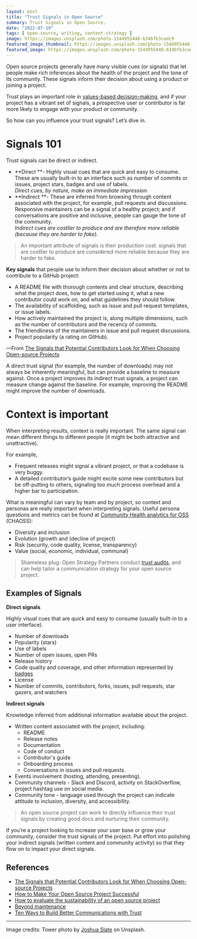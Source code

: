 ```yaml
---
layout: post
title: "Trust Signals in Open Source"
summary: Trust Signals in Open Source.
date: "2022-07-19"
tags: [ open-source, writing, content-strategy ]
image: https://images.unsplash.com/photo-1544955448-6346fb3cadc9
featured_image_thumbnail: https://images.unsplash.com/photo-1544955448-6346fb3cadc9
featured_image: https://images.unsplash.com/photo-1544955448-6346fb3cadc9
---
```


Open source projects generally have many visible cues (or signals) that let people make rich inferences about the health of the project and the tone of its community. These signals inform their decision about using a product or joining a project. 

Trust plays an important role in [values-based decision-making](https://www.forbes.com/sites/forbescoachescouncil/2018/07/20/what-does-it-mean-to-make-values-based-decisions-12-entrepreneurs-weigh-in/), and if your project has a vibrant set of signals, a prospective user or contributor is far more likely to engage with your product or community. 

So how can you influence your trust signals? Let’s dive in.


# Signals 101

Trust signals can be direct or indirect.



* **Direct **- Highly visual cues that are quick and easy to consume. These are usually built-in to an interface such as number of commits or issues, project stars, badges and use of labels.  \
_Direct cues, by nature, make an immediate impression._
* **Indirect **- These are inferred from browsing through content associated with the project, for example, pull requests and discussions. Responsive maintainers can be a signal of a healthy project; and if conversations are positive and inclusive, people can gauge the tone of the community.  \
_Indirect cues are costlier to produce and are therefore more reliable (because they are harder to fake)._

> An important attribute of signals is their production cost: signals that are costlier to produce are considered more reliable because they are harder to fake. 

**Key signals** that people use to inform their decision about whether or not to contribute to a GitHub project:



* A README file with thorough contents and clear structure, describing what the project does, how to get started using it, what a new contributor could work on, and what guidelines they should follow.
* The availability of scaffolding, such as issue and pull request templates, or issue labels.
* How actively maintained the project is, along multiple dimensions, such as the number of contributors and the recency of commits.
* The friendliness of the maintainers in issue and pull request discussions.
* Project popularity (a rating on GitHub).

—From [The Signals that Potential Contributors Look for When Choosing Open-source Projects](https://dl.acm.org/doi/pdf/10.1145/3359224)

A direct trust signal (for example, the number of downloads) may not always be inherently meaningful, but can provide a baseline to measure against. Once a project improves its indirect trust signals, a project can measure change against the baseline. For example, improving the README might improve the number of downloads.


# Context is important

When interpreting results, context is really important. The same signal can mean different things to different people (it might be both attractive and unattractive). 

For example, 

* Frequent releases might signal a vibrant project, or that a codebase is very buggy.
* A detailed contributor’s guide might excite some new contributors but be off-putting to others, signaling too much process overhead and a higher bar to participation.

What is meaningful can vary by team and by project, so context and personas are really important when interpreting signals. Useful persona questions and metrics can be found at [Community Health analytics for OSS](https://chaoss.community/metrics/) (CHAOSS):

* Diversity and inclusion
* Evolution (growth and (decline of project)
* Risk (security, code quality, license, transparency)
* Value (social, economic, individual, communal)

> Shameless plug: Open Strategy Partners conduct [trust audits](https://openstrategypartners.com/services/strategize#:~:text=to%20learn%20more!-,Trust%20Signals%20Audit,-What%20are%20Trust), and can help tailor a communication strategy for your open source project.


## Examples of Signals

**Direct signals**

Highly visual cues that are quick and easy to consume (usually built-in to a user interface).

* Number of downloads
* Popularity (stars)
* Use of labels
* Number of open issues, open PRs
* Release history
* Code quality and coverage, and other information represented by [badges](https://github.com/badges/shields)
* License
* Number of commits, contributors, forks, issues, pull requests, star gazers, and watchers

**Indirect signals**

Knowledge inferred from additional information available about the project. 

* Written content associated with the project, including:
    * README
    * Release notes
    * Documentation
    * Code of conduct
    * Contributor's guide
    * Onboarding process
    * Conversations in issues and pull requests.
* Events involvement (hosting, attending, presenting).
* Community channels - Slack and Discord, activity on StackOverflow, project hashtag use on social media.
* Community tone - language used through the project can indicate attitude to inclusion, diversity, and accessibility. 

> An open source project can work to directly influence their trust signals by creating good docs and nurturing their community.

If you’re a project looking to increase your user base or grow your community, consider the trust signals of the project. Put effort into polishing your indirect signals (written content and community activity) so that they flow on to impact your direct signals.


## References

* [The Signals that Potential Contributors Look for When Choosing Open-source Projects](https://dl.acm.org/doi/pdf/10.1145/3359224)
* [How to Make Your Open Source Project Successful](https://dmitripavlutin.com/how-to-make-your-open-source-project-successful/)
* [How to evaluate the sustainability of an open source project](https://opensource.com/life/14/1/evaluate-sustainability-open-source-project)
* [Beyond maintenance](https://increment.com/open-source/beyond-maintenance/) 
* [Ten Ways to Build Better Communications with Trust](https://openstrategypartners.com/ten-ways-to-build-better-communications-with-trust) 

---

Image credits: Tower photo by [Joshua Slate](https://unsplash.com/photos/q1bPJfULENA) on Unsplash.
